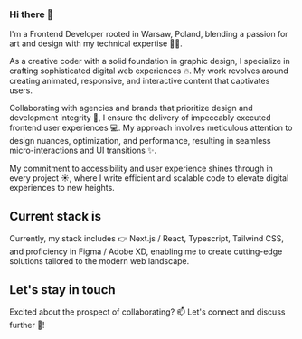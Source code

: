 ### Hi there 👋

I'm a Frontend Developer rooted in Warsaw, Poland, blending a passion for art and design with my technical expertise 👩‍💻.

As a creative coder with a solid foundation in graphic design, I specialize in crafting sophisticated digital web experiences 🔥. My work revolves around creating animated, responsive, and interactive content that captivates users.

Collaborating with agencies and brands that prioritize design and development integrity 📲, I ensure the delivery of impeccably executed frontend user experiences 💻. My approach involves meticulous attention to design nuances, optimization, and performance, resulting in seamless micro-interactions and UI transitions ✨.

My commitment to accessibility and user experience shines through in every project ☀, where I write efficient and scalable code to elevate digital experiences to new heights.

## Current stack is

Currently, my stack includes 👉 Next.js / React, Typescript, Tailwind CSS, and proficiency in Figma / Adobe XD, enabling me to create cutting-edge solutions tailored to the modern web landscape.

## Let's stay in touch

Excited about the prospect of collaborating? 📫 Let's connect and discuss further 💬!


